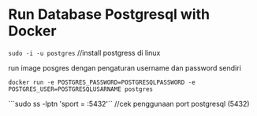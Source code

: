 # Run Database Postgresql with Docker

```sudo -i -u postgres``` //install postgress di linux

run image posgres dengan pengaturan username dan password sendiri
```
docker run -e POSTGRES_PASSWORD=POSTGRESQLPASSWORD -e POSTGRES_USER=POSTGRESQLUSARNAME postgres
```

```sudo ss -lptn 'sport = :5432'`` //cek penggunaan port postgresql (5432)
